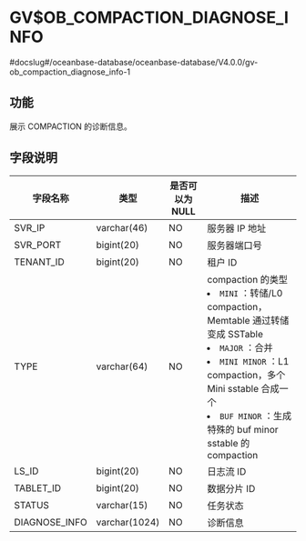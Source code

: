 GV$OB_COMPACTION_DIAGNOSE_INFO 
==================================================
#docslug#/oceanbase-database/oceanbase-database/V4.0.0/gv-ob_compaction_diagnose_info-1


功能 
-------------------

展示 COMPACTION 的诊断信息。

字段说明 
---------------------



|     字段名称      |      类型       | 是否可以为 NULL |                                                                                                                                                                                                                  描述                                                                                                                                                                                                                  |
|---------------|---------------|------------|--------------------------------------------------------------------------------------------------------------------------------------------------------------------------------------------------------------------------------------------------------------------------------------------------------------------------------------------------------------------------------------------------------------------------------------|
| SVR_IP        | varchar(46)   | NO         | 服务器 IP 地址                                                                                                                                                                                                                                                                                                                                                                                                                            |
| SVR_PORT      | bigint(20)    | NO         | 服务器端口号                                                                                                                                                                                                                                                                                                                                                                                                                               |
| TENANT_ID     | bigint(20)    | NO         | 租户 ID                                                                                                                                                                                                                                                                                                                                                                                                                                |
| TYPE          | varchar(64)   | NO         | compaction 的类型 <li> `MINI` ：转储/L0 compaction，Memtable 通过转储变成 SSTable   <li> `MAJOR` ：合并   <li> `MINI MINOR` ：L1 compaction，多个 Mini sstable 合成一个   <li> `BUF MINOR` ：生成特殊的 buf minor sstable 的 compaction    |
| LS_ID         | bigint(20)    | NO         | 日志流 ID                                                                                                                                                                                                                                                                                                                                                                                                                               |
| TABLET_ID     | bigint(20)    | NO         | 数据分片 ID                                                                                                                                                                                                                                                                                                                                                                                                                              |
| STATUS        | varchar(15)   | NO         | 任务状态                                                                                                                                                                                                                                                                                                                                                                                                                                 |
| DIAGNOSE_INFO | varchar(1024) | NO         | 诊断信息                                                                                                                                                                                                                                                                                                                                                                                                                                 |


